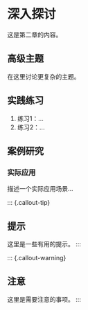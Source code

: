 # 深入探讨

这是第二章的内容。

## 高级主题

在这里讨论更复杂的主题。

## 实践练习

1. 练习1：...
2. 练习2：...

## 案例研究

### 实际应用

描述一个实际应用场景...

::: {.callout-tip}
## 提示
这里是一些有用的提示。
:::

::: {.callout-warning}
## 注意
这里是需要注意的事项。
:::
